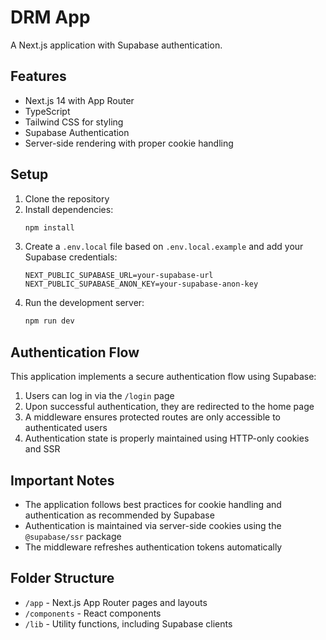 # DRM App

A Next.js application with Supabase authentication.

## Features

-   Next.js 14 with App Router
-   TypeScript
-   Tailwind CSS for styling
-   Supabase Authentication
-   Server-side rendering with proper cookie handling

## Setup

1. Clone the repository
2. Install dependencies:
    ```bash
    npm install
    ```
3. Create a `.env.local` file based on `.env.local.example` and add your Supabase credentials:
    ```
    NEXT_PUBLIC_SUPABASE_URL=your-supabase-url
    NEXT_PUBLIC_SUPABASE_ANON_KEY=your-supabase-anon-key
    ```
4. Run the development server:
    ```bash
    npm run dev
    ```

## Authentication Flow

This application implements a secure authentication flow using Supabase:

1. Users can log in via the `/login` page
2. Upon successful authentication, they are redirected to the home page
3. A middleware ensures protected routes are only accessible to authenticated users
4. Authentication state is properly maintained using HTTP-only cookies and SSR

## Important Notes

-   The application follows best practices for cookie handling and authentication as recommended by Supabase
-   Authentication is maintained via server-side cookies using the `@supabase/ssr` package
-   The middleware refreshes authentication tokens automatically

## Folder Structure

-   `/app` - Next.js App Router pages and layouts
-   `/components` - React components
-   `/lib` - Utility functions, including Supabase clients
